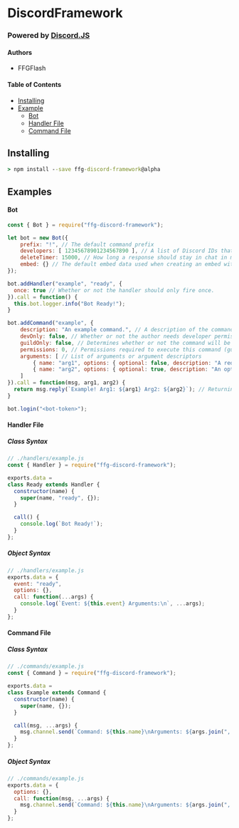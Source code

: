 # DiscordFramework
### Powered by [Discord.JS](https://discord.js.org/)
#### Authors
- FFGFlash

#### Table of Contents
- [Installing](#installing)
- [Example](#examples)
    - [Bot](#bot)
    - [Handler File](#handler-file)
    - [Command File](#command-file)

## Installing
```bat
> npm install --save ffg-discord-framework@alpha
```
## Examples
#### Bot
```js
const { Bot } = require("ffg-discord-framework");

let bot = new Bot({
    prefix: "!", // The default command prefix
    developers: [ 12345678901234567890 ], // A list of Discord IDs that grant developer permissions
    deleteTimer: 15000, // How long a response should stay in chat in ms
    embed: {} // The default embed data used when creating an embed with 'bot.createEmbed()'
});

bot.addHandler("example", "ready", {
  once: true // Whether or not the handler should only fire once.
}).call = function() {
  this.bot.logger.info("Bot Ready!");
}

bot.addCommand("example", {
    description: "An example command.", // A description of the command
    devOnly: false, // Whether or not the author needs developer permissions
    guildOnly: false, // Determines whether or not the command will be respected within DM channels
    permissions: 0, // Permissions required to execute this command (guild only)
    arguments: [ // List of arguments or argument descriptors
        { name: "arg1", options: { optional: false, description: "A required argument." } },
        { name: "arg2", options: { optional: true, description: "An optional argument." } }
    ]
}).call = function(msg, arg1, arg2) {
  return msg.reply(`Example! Arg1: ${arg1} Arg2: ${arg2}`); // Returning a Discord.Message or Promise<Discord.Message> will delete the response after bot.deleteTimer seconds.
}

bot.login("<bot-token>");
```
#### Handler File
##### Class Syntax
```js
// ./handlers/example.js
const { Handler } = require("ffg-discord-framework");

exports.data =
class Ready extends Handler {
  constructor(name) {
    super(name, "ready", {});
  }

  call() {
    console.log(`Bot Ready!`);
  }
};

```
##### Object Syntax
```js
// ./handlers/example.js
exports.data = {
  event: "ready",
  options: {},
  call: function(...args) {
    console.log(`Event: ${this.event} Arguments:\n`, ...args);
  }
};
```
#### Command File
##### Class Syntax
```js
// ./commands/example.js
const { Command } = require("ffg-discord-framework");

exports.data =
class Example extends Command {
  constructor(name) {
    super(name, {});
  }

  call(msg, ...args) {
    msg.channel.send(`Command: ${this.name}\nArguments: ${args.join(", ")}`);
  }
};
```
##### Object Syntax
```js
// ./commands/example.js
exports.data = {
  options: {},
  call: function(msg, ...args) {
    msg.channel.send(`Command: ${this.name}\nArguments: ${args.join(", ")}`);
  }
};
```
